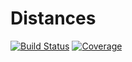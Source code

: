 # Distances

[![Build Status](https://travis-ci.com/yaansz/Distances.jl.svg?branch=master)](https://travis-ci.com/yaansz/Distances.jl)
[![Coverage](https://codecov.io/gh/yaansz/Distances.jl/branch/master/graph/badge.svg)](https://codecov.io/gh/yaansz/Distances.jl)
